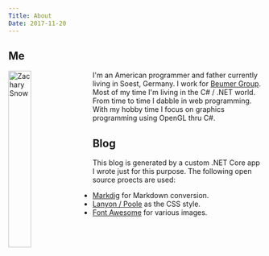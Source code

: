 ```yaml
---
Title: About
Date: 2017-11-20
---
```


## Me

<img style="width:30%;height:30%;float:left;margin-right:1.0rem;" src="https://avatars2.githubusercontent.com/u/1151395?s=460&v=4" alt="Zachary Snow" />

I'm an American programmer and father currently living in Soest, Germany. I work for [Beumer Group](https://www.beumergroup.com/).
Most of my time I'm living in the C# / .NET world. From time to time I dabble in web programming. With my hobby time I focus
on graphics programming using OpenGL thru C#.

<div class="clear"></div>

## Blog

This blog is generated by a custom .NET Core app I wrote just for this purpose. The following open source proects are used:

* [Markdig](https://github.com/lunet-io/markdig) for Markdown conversion.
* [Lanyon / Poole](http://lanyon.getpoole.com/) as the CSS style.
* [Font Awesome](http://fontawesome.io/) for various images.
